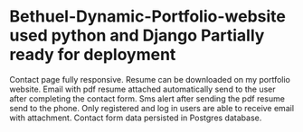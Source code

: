 # Bethuel-Dynamic-Portfolio-website used python and Django Partially ready for deployment
Contact page fully responsive.
Resume can be downloaded on my portfolio website.
Email with pdf resume attached automatically send to the user after completing the contact form.
Sms alert after sending the pdf resume send to the phone.
Only registered and log in users are able to receive email with attachment.
Contact form data persisted in Postgres database.

